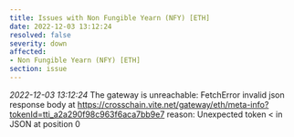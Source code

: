 ```yaml
---
title: Issues with Non Fungible Yearn (NFY) [ETH]
date: 2022-12-03 13:12:24
resolved: false
severity: down
affected:
- Non Fungible Yearn (NFY) [ETH]
section: issue
---
```


*2022-12-03 13:12:24* The gateway is unreachable: FetchError invalid json response body at https://crosschain.vite.net/gateway/eth/meta-info?tokenId=tti_a2a290f98c963f6aca7bb9e7 reason: Unexpected token < in JSON at position 0